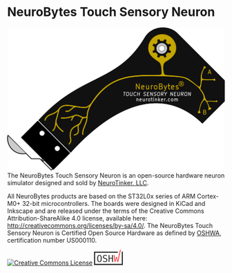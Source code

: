 # NeuroBytes Touch Sensory Neuron
![NeuroBytes Touch Sensory Neuron PCB front](/HARDWARE/NeuroBytes_Touch_Sensor.png)
The NeuroBytes Touch Sensory Neuron is an open-source hardware neuron simulator designed and sold by [NeuroTinker, LLC](http://www.neurotinker.com/). 

All NeuroBytes products are based on the ST32L0x series of ARM Cortex-M0+ 32-bit microcontrollers. The boards were designed in KiCad and Inkscape and are released under the terms of the Creative Commons Attribution-ShareAlike 4.0 license, available here: http://creativecommons.org/licenses/by-sa/4.0/. The NeuroBytes Touch Sensory Neuron is Certified Open Source Hardware as defined by [OSHWA](https://www.oshwa.org), certification number US000110.

<a rel="license" href="http://creativecommons.org/licenses/by-sa/4.0/"><img alt="Creative Commons License" style="border-width:0" src="https://i.creativecommons.org/l/by-sa/4.0/88x31.png" /></a>
![OSHWA Certification](/oshwa.png)
